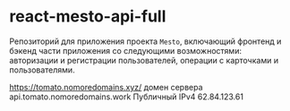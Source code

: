 # react-mesto-api-full
Репозиторий для приложения проекта `Mesto`, включающий фронтенд и бэкенд части приложения со следующими возможностями: авторизации и регистрации пользователей, операции с карточками и пользователями.

https://tomato.nomoredomains.xyz/
домен сервера api.tomato.nomoredomains.work
Публичный IPv4 62.84.123.61
